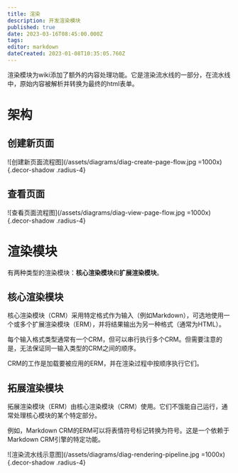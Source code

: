 ```yaml
---
title: 渲染
description: 开发渲染模块
published: true
date: 2023-03-16T08:45:00.000Z
tags: 
editor: markdown
dateCreated: 2023-01-08T10:35:05.760Z
---
```


渲染模块为wiki添加了额外的内容处理功能。它是渲染流水线的一部分，在流水线中，原始内容被解析并转换为最终的html表单。

# 架构

## 创建新页面

![创建新页面流程图](/assets/diagrams/diag-create-page-flow.jpg =1000x){.decor-shadow .radius-4}

## 查看页面
![查看页面流程图](/assets/diagrams/diag-view-page-flow.jpg =1000x){.decor-shadow .radius-4}

# 渲染模块

有两种类型的渲染模块：**核心渲染模块**和**扩展渲染模块**。

## 核心渲染模块

核心渲染模块（CRM）采用特定格式作为输入（例如Markdown），可选地使用一个或多个扩展渲染模块（ERM），并将结果输出为另一种格式（通常为HTML）。

每个输入格式类型通常有一个CRM，但可以串行执行多个CRM。但需要注意的是，无法保证同一输入类型的CRM之间的顺序。

CRM的工作是加载要被应用的ERM，并在渲染过程中按顺序执行它们。

## 拓展渲染模块

拓展渲染模块（ERM）由核心渲染模块（CRM）使用。它们不饿能自己运行，通常处理核心模块的某个特定部分。

例如，Markdown CRM的ERM可以将表情符号标记转换为符号。这是一个依赖于Markdown CRM引擎的特定功能。

![渲染流水线示意图](/assets/diagrams/diag-rendering-pipeline.jpg =1000x){.decor-shadow .radius-4}
